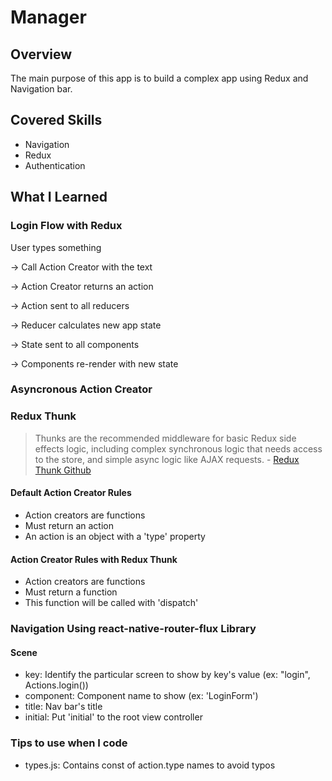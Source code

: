 # Manager

## Overview
The main purpose of this app is to build a complex app using Redux and Navigation bar.

## Covered Skills
- Navigation
- Redux
- Authentication

## What I Learned
### Login Flow with Redux
User types something

-> Call Action Creator with the text

-> Action Creator returns an action

-> Action sent to all reducers

-> Reducer calculates new app state

-> State sent to all components

-> Components re-render with new state

### Asyncronous Action Creator

### Redux Thunk
> Thunks are the recommended middleware for basic Redux side effects logic, including complex synchronous logic that needs access to the store, and simple async logic like AJAX requests. - [Redux Thunk Github](https://github.com/reduxjs/redux-thunk)

#### Default Action Creator Rules
 - Action creators are functions
 - Must return an action
 - An action is an object with a 'type' property

#### Action Creator Rules with Redux Thunk
 - Action creators are functions
 - Must return a function
 - This function will be called with 'dispatch'

### Navigation Using react-native-router-flux Library
#### Scene
- key: Identify the particular screen to show by key's value (ex: "login", Actions.login())
- component: Component name to show (ex: 'LoginForm')
- title: Nav bar's title
- initial: Put 'initial' to the root view controller

### Tips to use when I code
- types.js: Contains const of action.type names to avoid typos